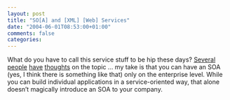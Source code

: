 ```yaml
---
layout: post
title: "SO[A] and [XML] [Web] Services"
date: "2004-06-01T08:53:00+01:00"
comments: false
categories: 
---
```


<p>What do you have to call this service stuff to be hip these days? <a href="http://www.25hoursaday.com/weblog/PermaLink.aspx?guid=34ee2f3a-67ae-410d-8530-56cf5bbab48f">Several</a> <a href="http://www.tbray.org/ongoing/When/200x/2004/05/31/SOATalk">people</a> <a href="http://skonnard.com/archive/2004/05/24/368.aspx">have</a> <a href="http://radovanjanecek.net/blog/archives/000100.html">thoughts</a> on the topic &#8230; my take is that you can have an SOA (yes, I think there is something like that) only on the enterprise level. While you can build individual applications in a service-oriented way, that alone doesn&#8217;t magically introduce an SOA to your company.</p>


